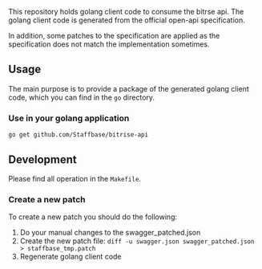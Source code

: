 This repository holds golang client code to consume the bitrse api.
The golang client code is generated from the official open-api specification.

In addition, some patches to the specification are applied as the specification does not match the implementation sometimes. 

## Usage
The main purpose is to provide a package of the generated golang client code, which you can find in the `go` directory.
### Use in your golang application
`go get github.com/Staffbase/bitrise-api`

## Development
Please find all operation in the `Makefile`.

### Create a new patch
To create a new patch you should do the following:
1. Do your manual changes to the swagger_patched.json
2. Create the new patch file:
   `diff -u swagger.json swagger_patched.json > staffbase_tmp.patch`
3. Regenerate golang client code